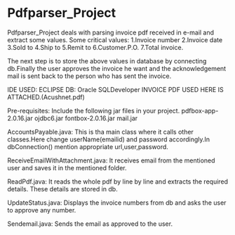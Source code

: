 # Pdfparser_Project
Pdfparser_Project deals with parsing invoice pdf received in e-mail and extract some values. Some critical values:
1.Invoice number
2.Invoice date
3.Sold to
4.Ship to
5.Remit to
6.Customer.P.O.
7.Total invoice.

The next step is to store the above values in database by connecting db.Finally the user approves the invoice he want and the acknowledgement mail is sent back to the person who has sent the invoice.

IDE USED: ECLIPSE
DB:       Oracle SQLDeveloper
INVOICE PDF USED HERE IS ATTACHED.(Acushnet.pdf)

Pre-requisites:
Include the following jar files in your project.
pdfbox-app-2.0.16.jar
ojdbc6.jar
fontbox-2.0.16.jar
mail.jar

AccountsPayable.java: This is tha main class where it calls other classes.Here change userName(emailid) and password accordingly.In dbConnection() mention appropriate url,user,password.

ReceiveEmailWithAttachment.java: It receives email from the mentioned user and saves it in the mentioned folder.

ReadPdf.java: It reads the whole pdf by line by line and extracts the required details. These details are stored in db.

UpdateStatus.java: Displays the invoice numbers from db and asks the user to approve any number.

Sendemail.java: Sends the email as approved to the user.



